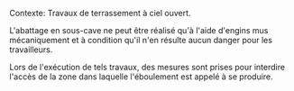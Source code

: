 Contexte: Travaux de terrassement à ciel ouvert.

L'abattage en sous-cave ne peut être réalisé qu'à l'aide d'engins mus mécaniquement et à condition qu'il n'en résulte aucun danger pour les travailleurs.

Lors de l'exécution de tels travaux, des mesures sont prises pour interdire l'accès de la zone dans laquelle l'éboulement est appelé à se produire.
